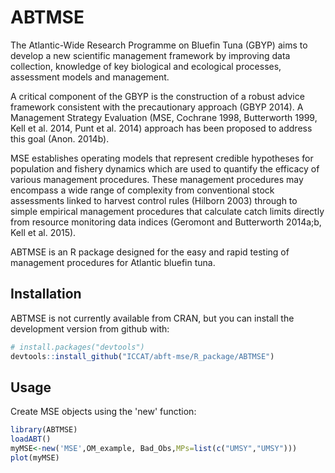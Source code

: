 # ABTMSE

The Atlantic-Wide Research Programme on Bluefin Tuna (GBYP) aims to develop a new scientific management framework by improving data collection, knowledge of key biological and ecological processes, assessment models and management. 

A critical component of the GBYP is the construction of a robust advice framework consistent with the precautionary approach (GBYP 2014). A Management Strategy Evaluation (MSE, Cochrane 1998, Butterworth 1999, Kell et al. 2014, Punt et al. 2014) approach has been proposed to address this goal (Anon. 2014b). 

MSE establishes operating models that represent credible hypotheses for population and fishery dynamics which are used to quantify the efficacy of various management procedures. These management procedures may encompass a wide range of complexity from conventional stock assessments linked to harvest control rules (Hilborn 2003) through to simple empirical management procedures that calculate catch limits directly from resource monitoring data indices (Geromont and Butterworth 2014a;b, Kell et al. 2015).

ABTMSE is an R package designed for the easy and rapid testing of management procedures for Atlantic bluefin tuna.

## Installation

ABTMSE is not currently available from CRAN, but you can install the development version from github with:

```R
# install.packages("devtools")
devtools::install_github("ICCAT/abft-mse/R_package/ABTMSE")
```

## Usage

Create MSE objects using the 'new' function:

```R
library(ABTMSE)
loadABT()
myMSE<-new('MSE',OM_example, Bad_Obs,MPs=list(c("UMSY","UMSY")))
plot(myMSE)
```

